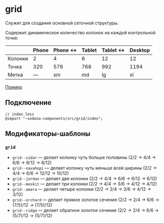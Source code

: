 # grid

Служит для создания основной сеточной структуры.

Содержит динамическое количество колонок на каждой контрольной точке:

|         | Phone | Phone ↔ | Tablet | Tablet ↔ | Desktop |
| ------- | ----- | ------- | ------ | -------- | ------- |
| Колонки | 2     | 4       | 6      | 12       | 12      |
| Точка   | 320   | 576     | 768    | 992      | 1194    |
| Метка   | —     | sm      | md     | lg       | xl      |

[Пример](https://getsedona.github.io/sedona-components/grid.html)

## Подключение

```less
// index.less
@import "~sedona-components/src/grid/index";
```

## Модификаторы-шаблоны

### `grid`

* `grid--sidar` — делает колонку чуть больше половины (2/2 → 4/4 → 6/6 → 9/12 → 8/12)
* `grid--navahopi` — делает колонку чуть меньше всей ширины (2/2 → 4/4 → 6/6 → 12/12 → 10/12)
* `grid--jordan` — делает две колонки (2/2 → 4/4 → 6/6 → 6/12 → 6/12)
* `grid--meskit` — делает три колонки (2/2 → 4/4 → 3/6 → 4/12 → 4/12)
* `grid--amara` — делает четыре колонки (2/2 → 2/4 → 3/6 → 4/12 → 3/12)
* `grid--orchard` — делает прямое золотое сечение (2/2 → 2/4 → 6/6 → (7/5)/12 → (7/5)/12)
* `grid--ridge` — делает обратное золотое сечение (2/2 → 2/4 → 6/6 → (5/7)/12 → (5/7)/12)
